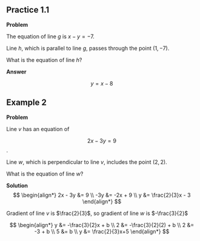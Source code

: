 ## Practice 1.1

**Problem**

The equation of line $g$ is $x - y = -7$. 

Line $h$, which is parallel to line $g$, passes through the point $(1, -7)$. 

What is the equation of line $h$?

**Answer**

$$y=x-8$$

## Example 2

**Problem**

Line $v$ has an equation of 

$$2x - 3y = 9$$. 

Line $w$, which is perpendicular to line $v$, includes the point $(2, 2)$. 

What is the equation of line $w$?

**Solution**
$$
\begin{align*}
2x - 3y &= 9 \\
-3y &= -2x + 9 \\
y &= \frac{2}{3}x - 3
\end{align*}
$$

Gradient of line $v$ is $\frac{2}{3}$, so gradient of line $w$ is $-\frac{3}{2}$

$$
\begin{align*}
y &= -\frac{3}{2}x + b \\
2 &= -\frac{3}{2}(2) + b \\
2 &= -3 + b \\
5 &= b \\
y &= \frac{2}{3}x+5
\end{align*}
$$
<!--stackedit_data:
eyJoaXN0b3J5IjpbMTc5ODA2NDQ3NiwtMTE2MTAwNjE2MywtMj
A4ODc0NjYxMiw3MzA5OTgxMTZdfQ==
-->